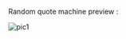 Random quote machine preview :

![pic1](https://user-images.githubusercontent.com/44919941/229588086-5f32adec-d676-40e4-96dc-dcc5194de413.png)
